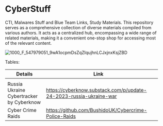 # CyberStuff
CTI, Malwares Stuff and Blue Team Links, Study Materials.
This repository serves as a comprehensive collection of diverse materials compiled from various authors. It acts as a centralized hub, encompassing a wide range of related materials, making it a convenient one-stop shop for accessing most of the relevant content.

![1000_F_547979051_9wA1ocpmDsZqZIqujhnLCJxjnxKsjZBD](https://github.com/intelshare/CyberStuff/assets/139314161/819d2986-c3cb-4bc8-a0ea-a27f56dac204)

Tables:

|Details|Link||
|---|---|---|
|   |   |   |
Russia Ukraine Cybertracker by Cyberknow | https://cyberknow.substack.com/p/update-24-2023-russia-ukraine-war
Cyber Crime Raids | https://github.com/BushidoUK/Cybercrime-Police-Raids
